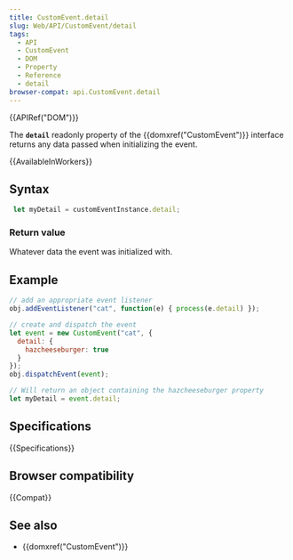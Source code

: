 ```yaml
---
title: CustomEvent.detail
slug: Web/API/CustomEvent/detail
tags:
  - API
  - CustomEvent
  - DOM
  - Property
  - Reference
  - detail
browser-compat: api.CustomEvent.detail
---
```

{{APIRef("DOM")}}

The **`detail`** readonly property of the
{{domxref("CustomEvent")}} interface returns any data passed when initializing the
event.

{{AvailableInWorkers}}

## Syntax

```js
 let myDetail = customEventInstance.detail;
```

### Return value

Whatever data the event was initialized with.

## Example

```js
// add an appropriate event listener
obj.addEventListener("cat", function(e) { process(e.detail) });

// create and dispatch the event
let event = new CustomEvent("cat", {
  detail: {
    hazcheeseburger: true
  }
});
obj.dispatchEvent(event);

// Will return an object containing the hazcheeseburger property
let myDetail = event.detail;
```

## Specifications

{{Specifications}}

## Browser compatibility

{{Compat}}

## See also

- {{domxref("CustomEvent")}}
